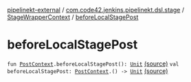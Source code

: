 [pipelinekt-external](../../index.md) / [com.code42.jenkins.pipelinekt.dsl.stage](../index.md) / [StageWrapperContext](index.md) / [beforeLocalStagePost](./before-local-stage-post.md)

# beforeLocalStagePost

`fun `[`PostContext`](../../com.code42.jenkins.pipelinekt.dsl.post/-post-context/index.md)`.beforeLocalStagePost(): `[`Unit`](https://kotlinlang.org/api/latest/jvm/stdlib/kotlin/-unit/index.html) [(source)](https://github.com/code42/pipelinekt/tree/master/dsl/src/main/kotlin/com/code42/jenkins/pipelinekt/dsl/stage/StageWrapperContext.kt#L39)
`val beforeLocalStagePost: `[`PostContext`](../../com.code42.jenkins.pipelinekt.dsl.post/-post-context/index.md)`.() -> `[`Unit`](https://kotlinlang.org/api/latest/jvm/stdlib/kotlin/-unit/index.html) [(source)](https://github.com/code42/pipelinekt/tree/master/dsl/src/main/kotlin/com/code42/jenkins/pipelinekt/dsl/stage/StageWrapperContext.kt#L23)